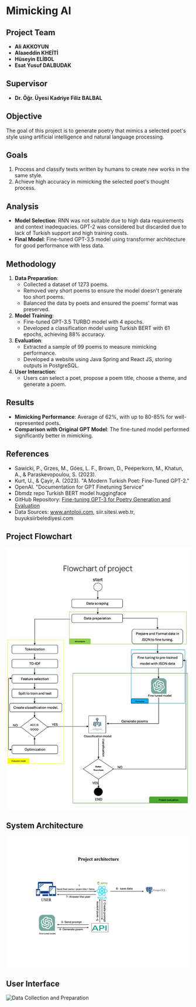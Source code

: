 # Mimicking AI

## Project Team
- **Ali AKKOYUN**
- **Alaaeddin KHEİTİ**
- **Hüseyin ELİBOL**
- **Esat Yusuf DALBUDAK**

## Supervisor
- **Dr. Öğr. Üyesi Kadriye Filiz BALBAL**

## Objective
The goal of this project is to generate poetry that mimics a selected poet's style using artificial intelligence and natural language processing.

## Goals
1. Process and classify texts written by humans to create new works in the same style.
2. Achieve high accuracy in mimicking the selected poet's thought process.

## Analysis
- **Model Selection**: RNN was not suitable due to high data requirements and context inadequacies. GPT-2 was considered but discarded due to lack of Turkish support and high training costs.
- **Final Model**: Fine-tuned GPT-3.5 model using transformer architecture for good performance with less data.

## Methodology
1. **Data Preparation**:
    - Collected a dataset of 1273 poems.
    - Removed very short poems to ensure the model doesn't generate too short poems.
    - Balanced the data by poets and ensured the poems' format was preserved.
2. **Model Training**:
    - Fine-tuned GPT-3.5 TURBO model with 4 epochs.
    - Developed a classification model using Turkish BERT with 61 epochs, achieving 88% accuracy.
3. **Evaluation**:
    - Extracted a sample of 99 poems to measure mimicking performance.
    - Developed a website using Java Spring and React JS, storing outputs in PostgreSQL.
4. **User Interaction**:
    - Users can select a poet, propose a poem title, choose a theme, and generate a poem.

## Results
- **Mimicking Performance**: Average of 62%, with up to 80-85% for well-represented poets.
- **Comparison with Original GPT Model**: The fine-tuned model performed significantly better in mimicking.

## References
- Sawicki, P., Grzes, M., Góes, L. F., Brown, D., Peeperkorn, M., Khatun, A., & Paraskevopoulou, S. (2023).
- Kurt, U., & Çayir, A. (2023). "A Modern Turkish Poet: Fine-Tuned GPT-2."
- OpenAI. "Documentation for GPT Finetuning Service"
- Dbmdz repo Turkish BERT model huggingface
- GitHub Repository: [Fine-tuning GPT-3 for Poetry Generation and Evaluation](https://github.com/PeterS111/Fine-tuning-GPT-3-for-Poetry-Generation-and-Evaluation/tree/main/Code)
- Data Sources: www.antoloji.com, siir.sitesi.web.tr, buyuksiirbelediyesi.com

## Project Flowchart
![Project Flowchart](https://github.com/alaaeddinKH/Graduation-project/blob/main/Flowchart%20of%20projectjpg_Page1.jpg)

## System Architecture
![System Architecture](https://github.com/alaaeddinKH/Graduation-project/blob/main/project%20architecturejpg_Page1.jpg)

## User Interface
![Data Collection and Preparation](path/to/data_collection.png)
